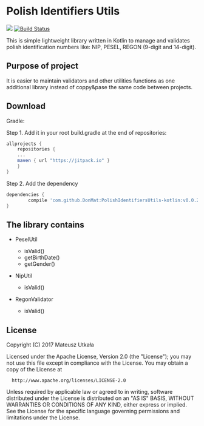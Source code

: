 # Polish Identifiers Utils
[![](https://jitpack.io/v/DonMat/PolishIdentifiersUtils-kotlin.svg)](https://jitpack.io/#DonMat/PolishIdentifiersUtils-kotlin)
[![Build Status](https://travis-ci.org/DonMat/PolishIdentifiersUtils-kotlin.svg?branch=master)](https://travis-ci.org/DonMat/PolishIdentifiersUtils-kotlin)


This is simple lightweight library written in Kotlin to manage and validates polish identification numbers like: NIP, PESEL, REGON (9-digit and 14-digit).

## Purpose of project
It is easier to maintain validators and other utilities functions as one additional library instead of coppy&pase the same code between projects.


## Download
Gradle:

Step 1. Add it in your root build.gradle at the end of repositories:

```gradle
allprojects {
    repositories {
	...
	maven { url "https://jitpack.io" }
    }
}
```

Step 2. Add the dependency
```gradle
dependencies {
        compile 'com.github.DonMat:PolishIdentifiersUtils-kotlin:v0.0.2'
}
```

## The library contains
- PeselUtil
  * isValid()
  * getBirthDate()
  * getGender()

- NipUtil
  * isValid()

- RegonValidator
  * isValid()

License
-------
  Copyright (C) 2017 Mateusz Utkała

  Licensed under the Apache License, Version 2.0 (the "License");
  you may not use this file except in compliance with the License.
  You may obtain a copy of the License at

      http://www.apache.org/licenses/LICENSE-2.0

  Unless required by applicable law or agreed to in writing, software
  distributed under the License is distributed on an "AS IS" BASIS,
  WITHOUT WARRANTIES OR CONDITIONS OF ANY KIND, either express or implied.
  See the License for the specific language governing permissions and
  limitations under the License.